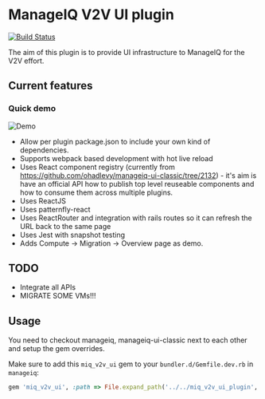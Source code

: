 # ManageIQ V2V UI plugin

[![Build Status](https://travis-ci.org/ManageIQ/miq_v2v_ui_plugin.svg?branch=master)](https://travis-ci.org/ManageIQ/miq_v2v_ui_plugin)

The aim of this plugin is to provide UI infrastructure to ManageIQ for the V2V effort.

## Current features

### Quick demo

![Demo](docs/images/quick_demo.gif)

* Allow per plugin package.json to include your own kind of dependencies.
* Supports webpack based development with hot live reload
* Uses React component registry (currently from https://github.com/ohadlevy/manageiq-ui-classic/tree/2132) - it's aim is
  have an official API how to publish top level reuseable components and how to consume them across multiple plugins.
* Uses ReactJS
* Uses patternfly-react
* Uses ReactRouter and integration with rails routes so it can refresh the URL back to the same page
* Uses Jest with snapshot testing
* Adds Compute -> Migration -> Overview page as demo.

## TODO

* Integrate all APIs
* MIGRATE SOME VMs!!!

## Usage

You need to checkout manageiq, manageiq-ui-classic next to each other and setup the gem overrides.

Make sure to add this `miq_v2v_ui` gem to your `bundler.d/Gemfile.dev.rb` in `manageiq`:

```ruby
gem 'miq_v2v_ui', :path => File.expand_path('../../miq_v2v_ui_plugin', __dir__)
```
